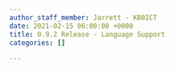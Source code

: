 ```yaml
---
author_staff_member: Jarrett - KB0ICT
date: 2021-02-15 06:00:00 +0000
title: 0.9.2 Release - Language Support
categories: []

---
```


